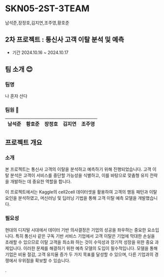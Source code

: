 # SKN05-2ST-3TEAM
남석준,장정호,김지연,조주영,황호준

## 2차 프로젝트 : 통신사 고객 이탈 분석 및 예측
  - 기간 2024.10.16 ~ 2024.10.17


## 팀 소개 😊

### 팀명 
나 혼자 산다

### 팀원 👥

| 남석준           | 황호준        | 장정호       | 김지연        | 조주영        |
|---------------------------|-----------------------|-----------------------|-----------------------|-----------------------|



## 프로젝트 개요
### 소개
본 프로젝트는 통신사 고객의 이탈을 분석하고 예측하기 위해 진행되었습니다. 고객 이탈 분석은 고객이 서비스를 중단할 가능성을 식별하고, 이를 바탕으로 맞춤형 유지 전략을 개발하는 데 중요한 역할을 합니다.

이 프로젝트에서는 Kaggle의 cell2cell 데이터셋을 활용하여 고객의 행동 패턴과 이탈 요인을 분석하였고, 머신러닝 및 딥러닝 기법을 통해 고객 이탈 예측 모델을 개발했습니다. 


### 필요성
현대의 디지털 시대에서 데이터 기반 의사결정은 기업의 성공을 좌우하는 중요한 요소입니다. 특히 통신사 같은 구독 기반 서비스 기업에서 고객 이탈은 기업에 막대한 손실을 초래할 수 있으므로 이탈 고객을 최소화 하는 것이 수익성과 장기적 성장을 위한 중요 과제입니다.
이러한 문제를 해결하기 위한 예측 모델의 도입이 필수적입니다. 모델을 통해 기업은 비용 절감, 고객 유지율 증가 두 가지 목표를 달성할 수 있으며, 다른 기업과의 경쟁에서 우위점을 확보할 수 있습니다.

.
